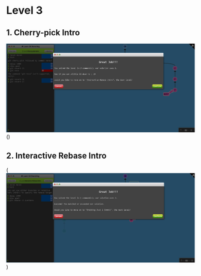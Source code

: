 # Level 3

## 1. Cherry-pick Intro
![alt text](image-8.png)()

## 2. Interactive Rebase Intro
(![alt text](image-9.png))